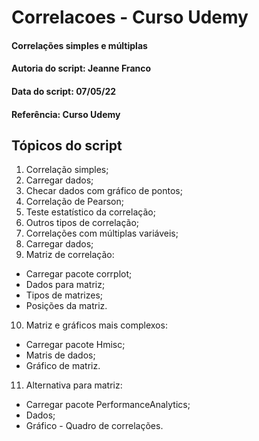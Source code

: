 # Correlacoes - Curso Udemy

#### Correlações simples e múltiplas
#### Autoria do script: Jeanne Franco
#### Data do script: 07/05/22
#### Referência: Curso Udemy

## Tópicos do script

1. Correlação simples;
2. Carregar dados;
3. Checar dados com gráfico de pontos;
4. Correlação de Pearson;
5. Teste estatístico da correlação;
6. Outros tipos de correlação;
7. Correlações com múltiplas variáveis;
8. Carregar dados;
9. Matriz de correlação:
- Carregar pacote corrplot;
- Dados para matriz;
- Tipos de matrizes;
- Posições da matriz.
10. Matriz e gráficos mais complexos:
- Carregar pacote Hmisc;
- Matris de dados;
- Gráfico de matriz.
11. Alternativa para matriz:
- Carregar pacote PerformanceAnalytics;
- Dados;
- Gráfico - Quadro de correlações.

